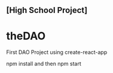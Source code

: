 ## [High School Project]
# theDAO
First DAO Project 
using create-react-app

npm install and then npm start
